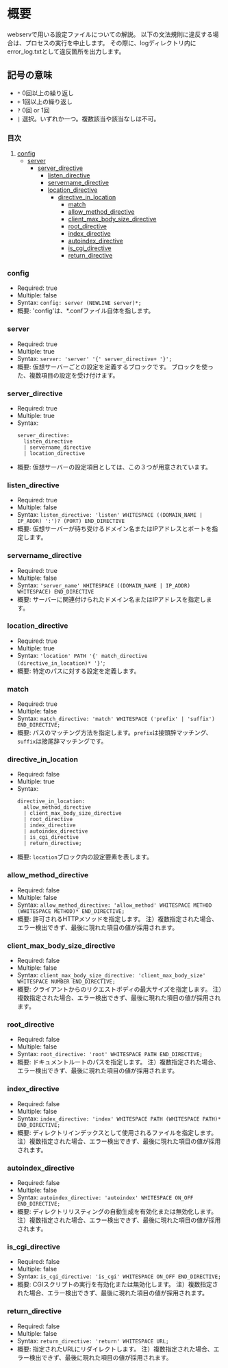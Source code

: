 # 概要
webservで用いる設定ファイルについての解説。
以下の文法規則に違反する場合は、プロセスの実行を中止します。
その際に、logディレクトリ内にerror_log.txtとして違反箇所を出力します。

## 記号の意味
 - `*` 0回以上の繰り返し
 - `+` 1回以上の繰り返し
 - `?` 0回 or 1回
 - `|` 選択。いずれか一つ。複数該当や該当なしは不可。

### 目次
1. [config](#config)
   - [server](#server)
     - [server_directive](#server_directive)
       - [listen_directive](#listen_directive)
       - [servername_directive](#servername_directive)
       - [location_directive](#location_directive)
         - [directive_in_location](#directive_in_location)
           - [match](#match)
           - [allow_method_directive](#allow_method_directive)
           - [client_max_body_size_directive](#client_max_body_size_directive)
           - [root_directive](#root_directive)
           - [index_directive](#index_directive)
           - [autoindex_directive](#autoindex_directive)
           - [is_cgi_directive](#is_cgi_directive)
           - [return_directive](#return_directive)

### config
- Required: true
- Multiple: false
- Syntax: `config: server (NEWLINE server)*;`
- 概要: 'config'は、*.confファイル自体を指します。

### server
- Required: true
- Multiple: true
- Syntax: `server: 'server' '{' server_directive+ '}';`
- 概要: 仮想サーバーごとの設定を定義するブロックです。
        ブロックを使った、複数項目の設定を受け付けます。

### server_directive
- Required: true
- Multiple: true
- Syntax:
  ```
  server_directive:
    listen_directive
    | servername_directive
    | location_directive
  ```
- 概要: 仮想サーバーの設定項目としては、この３つが用意されています。

### listen_directive
- Required: true
- Multiple: false
- Syntax: `listen_directive: 'listen' WHITESPACE ((DOMAIN_NAME | IP_ADDR) ':')? (PORT) END_DIRECTIVE`
- 概要: 仮想サーバーが待ち受けるドメイン名またはIPアドレスとポートを指定します。

### servername_directive
- Required: true
- Multiple: false
- Syntax: `'server_name' WHITESPACE ((DOMAIN_NAME | IP_ADDR) WHITESPACE) END_DIRECTIVE`
- 概要: サーバーに関連付けられたドメイン名またはIPアドレスを指定します。

### location_directive
- Required: true
- Multiple: true
- Syntax: `'location' PATH '{' match_directive (directive_in_location)* '}'`;
- 概要: 特定のパスに対する設定を定義します。

### match
- Required: true
- Multiple: false
- Syntax: `match_directive: 'match' WHITESPACE ('prefix' | 'suffix') END_DIRECTIVE;`
- 概要: パスのマッチング方法を指定します。`prefix`は接頭辞マッチング、`suffix`は接尾辞マッチングです。

### directive_in_location
- Required: false
- Multiple: true
- Syntax:
  ```
  directive_in_location:
    allow_method_directive
    | client_max_body_size_directive
    | root_directive
    | index_directive
    | autoindex_directive
    | is_cgi_directive
    | return_directive;
  ```
- 概要: `location`ブロック内の設定要素を表します。


### allow_method_directive
- Required: false
- Multiple: false
- Syntax: `allow_method_directive: 'allow_method' WHITESPACE METHOD (WHITESPACE METHOD)* END_DIRECTIVE;`
- 概要: 許可されるHTTPメソッドを指定します。
注）複数指定された場合、エラー検出できず、最後に現れた項目の値が採用されます。

### client_max_body_size_directive
- Required: false
- Multiple: false
- Syntax: `client_max_body_size_directive: 'client_max_body_size' WHITESPACE NUMBER END_DIRECTIVE;`
- 概要: クライアントからのリクエストボディの最大サイズを指定します。
注）複数指定された場合、エラー検出できず、最後に現れた項目の値が採用されます。

### root_directive
- Required: false
- Multiple: false
- Syntax: `root_directive: 'root' WHITESPACE PATH END_DIRECTIVE;`
- 概要: ドキュメントルートのパスを指定します。
注）複数指定された場合、エラー検出できず、最後に現れた項目の値が採用されます。

### index_directive
- Required: false
- Multiple: false
- Syntax: `index_directive: 'index' WHITESPACE PATH (WHITESPACE PATH)* END_DIRECTIVE;`
- 概要: ディレクトリインデックスとして使用されるファイルを指定します。
注）複数指定された場合、エラー検出できず、最後に現れた項目の値が採用されます。

### autoindex_directive
- Required: false
- Multiple: false
- Syntax: `autoindex_directive: 'autoindex' WHITESPACE ON_OFF END_DIRECTIVE;`
- 概要: ディレクトリリスティングの自動生成を有効化または無効化します。
注）複数指定された場合、エラー検出できず、最後に現れた項目の値が採用されます。

### is_cgi_directive
- Required: false
- Multiple: false
- Syntax: `is_cgi_directive: 'is_cgi' WHITESPACE ON_OFF END_DIRECTIVE;`
- 概要: CGIスクリプトの実行を有効化または無効化します。
注）複数指定された場合、エラー検出できず、最後に現れた項目の値が採用されます。

### return_directive
- Required: false
- Multiple: false
- Syntax: `return_directive: 'return' WHITESPACE URL;`
- 概要: 指定されたURLにリダイレクトします。
注）複数指定された場合、エラー検出できず、最後に現れた項目の値が採用されます。
